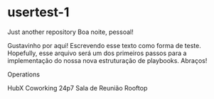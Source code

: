 # usertest-1
Just another repository
Boa noite, pessoal!

Gustavinho por aqui! Escrevendo esse texto como forma de teste.
Hopefully, esse arquivo será um dos primeiros passos para a implementação do nossa nova estruturação de playbooks.
Abraços!


Operations

HubX
Coworking
24p7
Sala de Reunião
Rooftop
